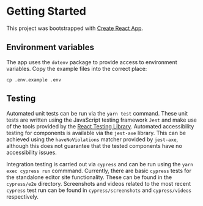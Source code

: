 # Getting Started

This project was bootstrapped with [Create React App](https://github.com/facebook/create-react-app).

## Environment variables

The app uses the `dotenv` package to provide access to environment variables.
Copy the example files into the correct place:

```
cp .env.example .env
```

## Testing

Automated unit tests can be run via the `yarn test` command. These unit tests are written using the JavaScript testing framework `Jest` and make use of the tools provided by the [React Testing Library](https://testing-library.com/docs/). Automated accessibility testing for components is available via the `jest-axe` library. This can be achieved using the `haveNoViolations` matcher provided by `jest-axe`, although this does not guarantee that the tested components have no accessibility issues.

Integration testing is carried out via `cypress` and can be run using the `yarn exec cypress run` commmand. Currently, there are basic `cypress` tests for the standalone editor site functionality. These can be found in the `cypress/e2e` directory. Screenshots and videos related to the most recent `cypress` test run can be found in `cypress/screenshots` and `cypress/videos` respectively.
